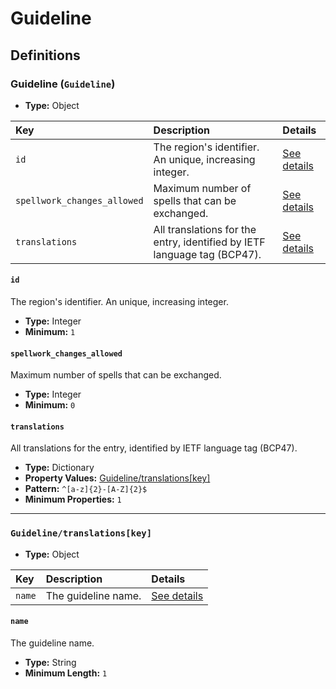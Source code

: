 # Guideline

## Definitions

### <a name="Guideline"></a> Guideline (`Guideline`)

- **Type:** Object

Key | Description | Details
:-- | :-- | :--
`id` | The region's identifier. An unique, increasing integer. | <a href="#Guideline/id">See details</a>
`spellwork_changes_allowed` | Maximum number of spells that can be exchanged. | <a href="#Guideline/spellwork_changes_allowed">See details</a>
`translations` | All translations for the entry, identified by IETF language tag (BCP47). | <a href="#Guideline/translations">See details</a>

#### <a name="Guideline/id"></a> `id`

The region's identifier. An unique, increasing integer.

- **Type:** Integer
- **Minimum:** `1`

#### <a name="Guideline/spellwork_changes_allowed"></a> `spellwork_changes_allowed`

Maximum number of spells that can be exchanged.

- **Type:** Integer
- **Minimum:** `0`

#### <a name="Guideline/translations"></a> `translations`

All translations for the entry, identified by IETF language tag (BCP47).

- **Type:** Dictionary
- **Property Values:** <a href="#Guideline/translations[key]">Guideline/translations[key]</a>
- **Pattern:** `^[a-z]{2}-[A-Z]{2}$`
- **Minimum Properties:** `1`

---

### <a name="Guideline/translations[key]"></a> `Guideline/translations[key]`

- **Type:** Object

Key | Description | Details
:-- | :-- | :--
`name` | The guideline name. | <a href="#Guideline/translations[key]/name">See details</a>

#### <a name="Guideline/translations[key]/name"></a> `name`

The guideline name.

- **Type:** String
- **Minimum Length:** `1`
